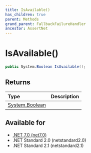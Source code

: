 ```yaml
---
title: IsAvailable()
has_children: true
parent: Methods
grand_parent: FallbackFailureHandler
ancestor: AssertNet
---
```

# IsAvailable()

```csharp
public System.Boolean IsAvailable();
```

## Returns
|Type|Description|
|:-|:-|
|[System.Boolean](https://learn.microsoft.com/en-us/dotnet/api/system.boolean)||

## Available for
- [.NET 7.0 (net7.0)](https://versionsof.net/core/7.0/)
- .NET Standard 2.0 (netstandard2.0)
- .NET Standard 2.1 (netstandard2.1)
